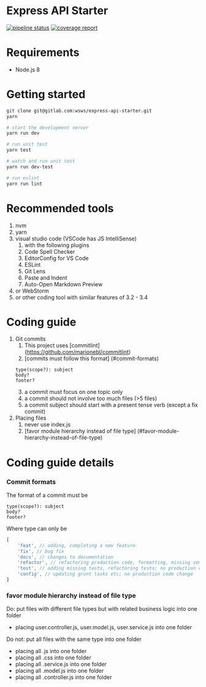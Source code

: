 # Express API Starter
[![pipeline status](https://gitlab.com/wsws/express-api-starter/badges/master/pipeline.svg)](https://gitlab.com/wsws/express-api-starter/commits/master)
[![coverage report](https://gitlab.com/wsws/express-api-starter/badges/master/coverage.svg)](https://wsws.gitlab.io/express-api-starter/lcov-report)

# Requirements
- Node.js 8

# Getting started
```sh
git clone git@gitlab.com:wsws/express-api-starter.git
yarn

# start the development server
yarn run dev

# run unit test
yarn test

# watch and run unit test
yarn run dev-test

# run eslint
yarn run lint
```

# Recommended tools
1. nvm
2. yarn
3. visual studio code (VSCode has JS IntelliSense)
    1. with the following plugins
    2. Code Spell Checker
    3. EditorConfig for VS Code
    4. ESLint
    5. Git Lens
    6. Paste and Indent
    7. Auto-Open Markdown Preview
4. or WebStorm
5. or other coding tool with similar features of 3.2 - 3.4

# Coding guide
1. Git commits
    1. This project uses [commitlint] (https://github.com/marionebl/commitlint)
    2. [commits must follow this format] (#commit-formats)
    ```
    type(scope?): subject
    body?
    footer?
    ```
    3. a commit must focus on one topic only
    4. a commit should not involve too much files (>5 files)
    5. a commit subject should start with a present tense verb (except a fix commit)
2. Placing files
    1. never use index.js
    2. [favor module hierarchy instead of file type] (#favor-module-hierarchy-instead-of-file-type)

# Coding guide details

### Commit formats

The format of a commit must be
```
type(scope?): subject
body?
footer?
```

Where type can only be 
```js
[
    'feat', // adding, completing a new feature
    'fix', // bug fix
    'docs', // changes to documentation
    'refactor', // refactoring production code, formatting, missing semi colons,
    'test', // adding missing tests, refactoring tests; no production code change
    'config', // updating grunt tasks etc; no production code change
]
```

### favor module hierarchy instead of file type

Do: put files with different file types but with related business logic into one folder
- placing user.controller.js, user.model.js, user.service.js into one folder

Do not: put all files with the same type into one folder
- placing all .js into one folder
- placing all .css into one folder
- placing all .service.js into one folder
- placing all .model.js into one folder
- placing all .controller.js into one folder
